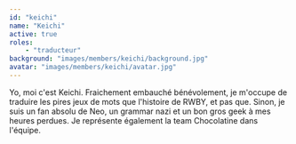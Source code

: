 ```yaml
---
id: "keichi"
name: "Keichi"
active: true
roles:
    - "traducteur"
background: "images/members/keichi/background.jpg"
avatar: "images/members/keichi/avatar.jpg"
---
```

Yo, moi c'est Keichi. Fraichement embauché bénévolement, je m'occupe de traduire les pires jeux de mots que l'histoire de RWBY, et pas que. Sinon, je suis un fan absolu de Neo, un grammar nazi et un bon gros geek à mes heures perdues. Je représente également la team Chocolatine dans l'équipe.
